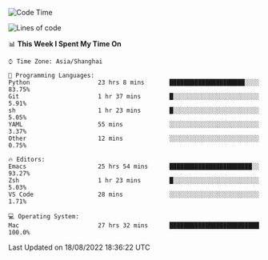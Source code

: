 <!--START_SECTION:waka-->
![Code Time](http://img.shields.io/badge/Code%20Time-792%20hrs%2017%20mins-blue)

![Lines of code](https://img.shields.io/badge/From%20Hello%20World%20I%27ve%20Written-22%20Thousand%20lines%20of%20code-blue)

📊 **This Week I Spent My Time On** 

```text
⌚︎ Time Zone: Asia/Shanghai

💬 Programming Languages: 
Python                   23 hrs 8 mins       █████████████████████░░░░   83.75% 
Git                      1 hr 37 mins        █░░░░░░░░░░░░░░░░░░░░░░░░   5.91% 
sh                       1 hr 23 mins        █░░░░░░░░░░░░░░░░░░░░░░░░   5.05% 
YAML                     55 mins             ░░░░░░░░░░░░░░░░░░░░░░░░░   3.37% 
Other                    12 mins             ░░░░░░░░░░░░░░░░░░░░░░░░░   0.75%

🔥 Editors: 
Emacs                    25 hrs 54 mins      ███████████████████████░░   93.27% 
Zsh                      1 hr 23 mins        █░░░░░░░░░░░░░░░░░░░░░░░░   5.03% 
VS Code                  28 mins             ░░░░░░░░░░░░░░░░░░░░░░░░░   1.71%

💻 Operating System: 
Mac                      27 hrs 32 mins      █████████████████████████   100.0%

```


 Last Updated on 18/08/2022 18:36:22 UTC
<!--END_SECTION:waka-->
